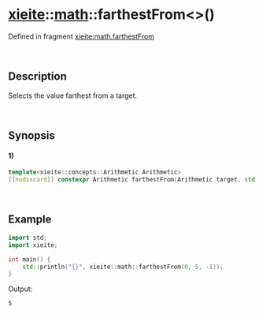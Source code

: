 # [xieite](../../xieite.md)\:\:[math](../../math.md)\:\:farthestFrom\<\>\(\)
Defined in fragment [xieite:math.farthestFrom](../../../src/math/farthest_from.cpp)

&nbsp;

## Description
Selects the value farthest from a target.

&nbsp;

## Synopsis
#### 1)
```cpp
template<xieite::concepts::Arithmetic Arithmetic>
[[nodiscard]] constexpr Arithmetic farthestFrom(Arithmetic target, std::type_identity_t<Arithmetic> value1, std::type_identity_t<Arithmetic> value2) noexcept;
```

&nbsp;

## Example
```cpp
import std;
import xieite;

int main() {
    std::println("{}", xieite::math::farthestFrom(0, 5, -1));
}
```
Output:
```
5
```
